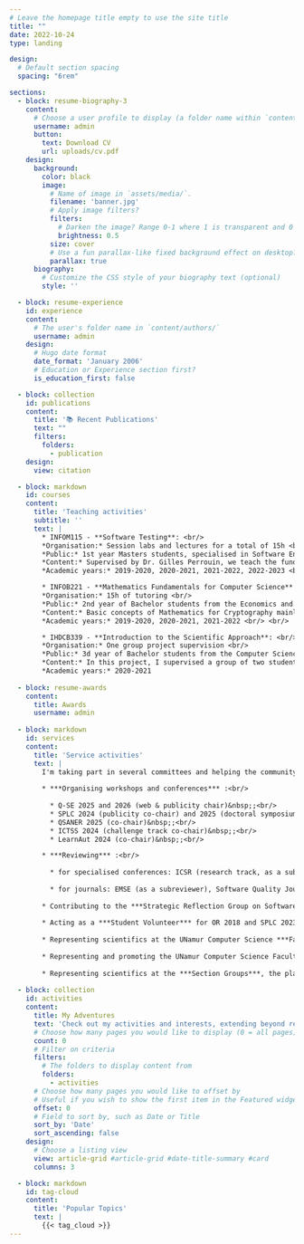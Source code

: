 ```yaml
---
# Leave the homepage title empty to use the site title
title: ""
date: 2022-10-24
type: landing

design:
  # Default section spacing
  spacing: "6rem"

sections:
  - block: resume-biography-3
    content:
      # Choose a user profile to display (a folder name within `content/authors/`)
      username: admin
      button:
        text: Download CV
        url: uploads/cv.pdf
    design:
      background:
        color: black
        image:
          # Name of image in `assets/media/`.
          filename: 'banner.jpg'
          # Apply image filters?
          filters:
            # Darken the image? Range 0-1 where 1 is transparent and 0 is opaque.
            brightness: 0.5
          size: cover
          # Use a fun parallax-like fixed background effect on desktop? true/false
          parallax: true
      biography:
        # Customize the CSS style of your biography text (optional)
        style: ''

  - block: resume-experience
    id: experience
    content:
      # The user's folder name in `content/authors/`
      username: admin
    design:
      # Hugo date format
      date_format: 'January 2006'
      # Education or Experience section first?
      is_education_first: false

  - block: collection
    id: publications
    content:
      title: '📚 Recent Publications'
      text: ""
      filters:
        folders:
          - publication
    design:
      view: citation

  - block: markdown
    id: courses
    content:
      title: 'Teaching activities'
      subtitle: ''
      text: |
        * INFOM115 - **Software Testing**: <br/>
        *Organisation:* Session labs and lectures for a total of 15h <br/>
        *Public:* 1st year Masters students, specialised in Software Engineering, from the computer science faculty of the University of Namur, Belgium <br/>
        *Content:* Supervised by Dr. Gilles Perrouin, we teach the fundamentals of software testing and more advanced techniques (mutation testing, metamorphic testing, fuzzy testing, test smells, etc.) <br/>
        *Academic years:* 2019-2020, 2020-2021, 2021-2022, 2022-2023 <br/> <br/>

        * INFOB221 - **Mathematics Fundamentals for Computer Science** (part 2): <br/>
        *Organisation:* 15h of tutoring <br/>
        *Public:* 2nd year of Bachelor students from the Economics and Computer Science faculties of the University of Namur, Belgium <br/>
        *Content:* Basic concepts of Mathematics for Cryptography mainly (modular arithmetic, discrete log, symmetric encryption and asymmetric encryption, elliptic curves) <br/>
        *Academic years:* 2019-2020, 2020-2021, 2021-2022 <br/> <br/>

        * IHDCB339 - **Introduction to the Scientific Approach**: <br/> 
        *Organisation:* One group project supervision <br/>
        *Public:* 3d year of Bachelor students from the Computer Science faculty of the University of Namur, Belgium <br/>
        *Content:* In this project, I supervised a group of two students, guiding them in developing essential skills such as bibliographic research, critical source appraisal, scientific state-of-the-art writing, and effective scientific result presentation, while also ensuring a deep understanding of research problem definition, context, motivation, and related work within the field of information systems. <br/>
        *Academic years:* 2020-2021
  
  - block: resume-awards
    content:
      title: Awards
      username: admin
      
  - block: markdown
    id: services
    content:
      title: 'Service activities'
      text: |
        I'm taking part in several committees and helping the community in various ways:
        
        * ***Organising workshops and conferences*** :<br/>
        
          * Q-SE 2025 and 2026 (web & publicity chair)&nbsp;;<br/>
          * SPLC 2024 (publicity co-chair) and 2025 (doctoral symposium co-chair)&nbsp;;<br/>
          * QSANER 2025 (co-chair)&nbsp;;<br/>
          * ICTSS 2024 (challenge track co-chair)&nbsp;;<br/>
          * LearnAut 2024 (co-chair)&nbsp;;<br/>

        * ***Reviewing*** :<br/>
        
          * for specialised conferences: ICSR (research track, as a subreviewer), SPLC (research track, demo & tools), ESEC-FSE (artefacts), ECOOP (artefacts, extended review committee), SSBSE (challenge track), ICTAC (research track), BENEVOL, VaMoS, ICST (poster track), GI @ ICSE, ISSTA (artefacts), Re:Volution, ASE (student research competition) &nbsp;;<br/>
        
          * for journals: EMSE (as a subreviewer), Software Quality Journal, SoSyM, JSS, TSE, SCICO&nbsp;;<br/><br/>
        
        * Contributing to the ***Strategic Reflection Group on Software Variability Conferences***, uniting SPLC, ICSR, and VaMoS to shape the future of the field and foster synergies ;<br/><br/>
        
        * Acting as a ***Student Volunteer*** for OR 2018 and SPLC 2023&nbsp;;<br/><br/>
        
        * Representing scientifics at the UNamur Computer Science ***Faculty Council***&nbsp;;<br/><br/>
        
        * Representing and promoting the UNamur Computer Science Faculty at several ***Students Fairs***&nbsp;;<br/><br/>
        
        * Representing scientifics at the ***Section Groups***, the place where students can express themselves to improve the UNamur Computer Science faculty.
  
  - block: collection
    id: activities
    content:
      title: My Adventures
      text: 'Check out my activities and interests, extending beyond research!'
      # Choose how many pages you would like to display (0 = all pages)
      count: 0
      # Filter on criteria
      filters:
        # The folders to display content from
        folders:
          - activities
      # Choose how many pages you would like to offset by
      # Useful if you wish to show the first item in the Featured widget
      offset: 0
      # Field to sort by, such as Date or Title
      sort_by: 'Date'
      sort_ascending: false
    design:
      # Choose a listing view
      view: article-grid #article-grid #date-title-summary #card
      columns: 3

  - block: markdown
    id: tag-cloud
    content:
      title: 'Popular Topics'
      text: |
        {{< tag_cloud >}} 
---
```

